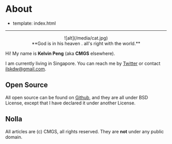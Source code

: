 # About

- template: index.html

---------

<center>![alt](/media/cat.jpg)</center>
<center>**God is in his heaven . all's right with the world.**</center>

Hi! My name is **Kelvin Peng** (aka **CMGS** elsewhere).

I am currently living in Singapore. You can reach me by
[Twitter](https://twitter.com/CMGS1988) or contact <ilskdw@gmail.com>.


## Open Source

All open source can be found on [Github](https://github.com/CMGS),
and they are all under BSD License,
except that I have declared it under another License.


## Nolla

All articles are (c) CMGS, all rights reserved. They are **not**
under any public domain.

